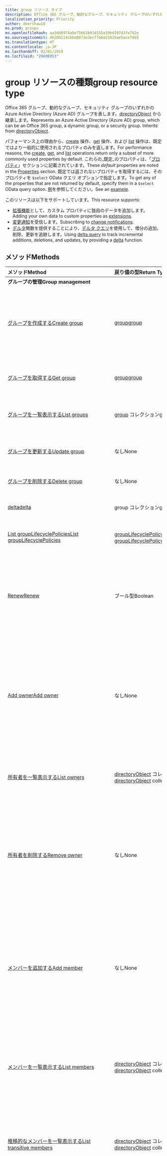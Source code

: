 ```yaml
---
title: group リソース タイプ
description: Office 365 グループ、動的なグループ、セキュリティ グループのいずれかの Azure Active Directory (Azure AD) グループを表します。
localization_priority: Priority
author: dkershaw10
ms.prod: groups
ms.openlocfilehash: aa3dd6974a0e75661b91d155a19bd197d3fe742e
ms.sourcegitcommit: d6209114cbbe8072e3ecf7eba23819ae5ace7db5
ms.translationtype: HT
ms.contentlocale: ja-JP
ms.lasthandoff: 02/01/2019
ms.locfileid: "29690953"
---
```

# <a name="group-resource-type"></a><span data-ttu-id="3a693-103">group リソースの種類</span><span class="sxs-lookup"><span data-stu-id="3a693-103">group resource type</span></span>

<span data-ttu-id="3a693-p101">Office 365 グループ、動的なグループ、セキュリティ グループのいずれかの Azure Active Directory (Azure AD) グループを表します。[directoryObject](directoryobject.md) から継承します。</span><span class="sxs-lookup"><span data-stu-id="3a693-p101">Represents an Azure Active Directory (Azure AD) group, which can be an Office 365 group, a dynamic group, or a security group. Inherits from [directoryObject](directoryobject.md).</span></span>

<span data-ttu-id="3a693-106">パフォーマンス上の理由から、[create](../api/group-post-groups.md) 操作、[get](../api/group-get.md) 操作、および [list](../api/group-list.md) 操作は、既定ではより一般的に使用されるプロパティのみを返します。</span><span class="sxs-lookup"><span data-stu-id="3a693-106">For performance reasons, the [create](../api/group-post-groups.md), [get](../api/group-get.md), and [list](../api/group-list.md) operations return only a subset of more commonly used properties by default.</span></span> <span data-ttu-id="3a693-107">これらの_既定_のプロパティは、「[プロパティ](#properties)」セクションに記載されています。</span><span class="sxs-lookup"><span data-stu-id="3a693-107">These _default_ properties are noted in the [Properties](#properties) section.</span></span> <span data-ttu-id="3a693-108">既定では返されないプロパティを取得するには、そのプロパティを `$select` OData クエリ オプションで指定します。</span><span class="sxs-lookup"><span data-stu-id="3a693-108">To get any of the properties that are not returned by default, specify them in a `$select` OData query option.</span></span> <span data-ttu-id="3a693-109">[例](../api/group-get.md#request-2)を参照してください。</span><span class="sxs-lookup"><span data-stu-id="3a693-109">See an [example](../api/group-get.md#request-2).</span></span>

<span data-ttu-id="3a693-110">このリソースは以下をサポートしています。</span><span class="sxs-lookup"><span data-stu-id="3a693-110">This resource supports:</span></span>

- <span data-ttu-id="3a693-111">[拡張機能](/graph/extensibility-overview)として、カスタム プロパティに独自のデータを追加します。</span><span class="sxs-lookup"><span data-stu-id="3a693-111">Adding your own data to custom properties as [extensions](/graph/extensibility-overview).</span></span>
- <span data-ttu-id="3a693-112">[変更通知](/graph/webhooks)を受信します。</span><span class="sxs-lookup"><span data-stu-id="3a693-112">Subscribing to [change notifications](/graph/webhooks).</span></span>
- <span data-ttu-id="3a693-113">[デルタ](../api/user-delta.md)関数を提供することにより、[デルタ クエリ](/graph/delta-query-overview)を使用して、増分の追加、削除、更新を追跡します。</span><span class="sxs-lookup"><span data-stu-id="3a693-113">Using [delta query](/graph/delta-query-overview) to track incremental additions, deletions, and updates, by providing a [delta](../api/user-delta.md) function.</span></span>


## <a name="methods"></a><span data-ttu-id="3a693-114">メソッド</span><span class="sxs-lookup"><span data-stu-id="3a693-114">Methods</span></span>

| <span data-ttu-id="3a693-115">メソッド</span><span class="sxs-lookup"><span data-stu-id="3a693-115">Method</span></span>       | <span data-ttu-id="3a693-116">戻り値の型</span><span class="sxs-lookup"><span data-stu-id="3a693-116">Return Type</span></span>  |<span data-ttu-id="3a693-117">説明</span><span class="sxs-lookup"><span data-stu-id="3a693-117">Description</span></span>|
|:---------------|:--------|:----------|
|<span data-ttu-id="3a693-118">**グループの管理**</span><span class="sxs-lookup"><span data-stu-id="3a693-118">**Group management**</span></span>| | |
|[<span data-ttu-id="3a693-119">グループを作成する</span><span class="sxs-lookup"><span data-stu-id="3a693-119">Create group</span></span>](../api/group-post-groups.md) | [<span data-ttu-id="3a693-120">group</span><span class="sxs-lookup"><span data-stu-id="3a693-120">group</span></span>](group.md) |<span data-ttu-id="3a693-121">新しいグループを作成します。</span><span class="sxs-lookup"><span data-stu-id="3a693-121">Create a new group.</span></span> <span data-ttu-id="3a693-122">Office 365 グループ、動的なグループ、またはセキュリティ グループのいずれかにできます。</span><span class="sxs-lookup"><span data-stu-id="3a693-122">It can be an Office 365 group, dynamic group, or security group.</span></span>|
|[<span data-ttu-id="3a693-123">グループを取得する</span><span class="sxs-lookup"><span data-stu-id="3a693-123">Get group</span></span>](../api/group-get.md) | [<span data-ttu-id="3a693-124">group</span><span class="sxs-lookup"><span data-stu-id="3a693-124">group</span></span>](group.md) |<span data-ttu-id="3a693-125">グループ オブジェクトのプロパティを読み取ります。</span><span class="sxs-lookup"><span data-stu-id="3a693-125">Read properties of a group object.</span></span>|
|[<span data-ttu-id="3a693-126">グループを一覧表示する</span><span class="sxs-lookup"><span data-stu-id="3a693-126">List groups</span></span>](../api/group-list.md) |<span data-ttu-id="3a693-127">[group](group.md) コレクション</span><span class="sxs-lookup"><span data-stu-id="3a693-127">[group](group.md) collection</span></span> |<span data-ttu-id="3a693-128">グループ オブジェクトとそのプロパティを一覧表示します。</span><span class="sxs-lookup"><span data-stu-id="3a693-128">List group objects and their properties.</span></span>|
|[<span data-ttu-id="3a693-129">グループを更新する</span><span class="sxs-lookup"><span data-stu-id="3a693-129">Update group</span></span>](../api/group-update.md) | <span data-ttu-id="3a693-130">なし</span><span class="sxs-lookup"><span data-stu-id="3a693-130">None</span></span> |<span data-ttu-id="3a693-131">グループ オブジェクトのプロパティを更新します。</span><span class="sxs-lookup"><span data-stu-id="3a693-131">Update the properties of a group object.</span></span> |
|[<span data-ttu-id="3a693-132">グループを削除する</span><span class="sxs-lookup"><span data-stu-id="3a693-132">Delete group</span></span>](../api/group-delete.md) | <span data-ttu-id="3a693-133">なし</span><span class="sxs-lookup"><span data-stu-id="3a693-133">None</span></span> |<span data-ttu-id="3a693-134">グループ オブジェクトを削除します。</span><span class="sxs-lookup"><span data-stu-id="3a693-134">Delete group object.</span></span> |
|[<span data-ttu-id="3a693-135">delta</span><span class="sxs-lookup"><span data-stu-id="3a693-135">delta</span></span>](../api/group-delta.md)|<span data-ttu-id="3a693-136">group コレクション</span><span class="sxs-lookup"><span data-stu-id="3a693-136">group collection</span></span>| <span data-ttu-id="3a693-137">グループに対する増分の変更を取得します。</span><span class="sxs-lookup"><span data-stu-id="3a693-137">Get incremental changes for groups.</span></span> |
|[<span data-ttu-id="3a693-138">List groupLifecyclePolicies</span><span class="sxs-lookup"><span data-stu-id="3a693-138">List groupLifecyclePolicies</span></span>](../api/group-list-grouplifecyclepolicies.md) |<span data-ttu-id="3a693-139">[groupLifecyclePolicy](grouplifecyclepolicy.md) コレクション</span><span class="sxs-lookup"><span data-stu-id="3a693-139">[groupLifecyclePolicy](grouplifecyclepolicy.md) collection</span></span>| <span data-ttu-id="3a693-140">グループのライフサイクル ポリシーを一覧表示します。</span><span class="sxs-lookup"><span data-stu-id="3a693-140">List group lifecycle policies.</span></span> |
|[<span data-ttu-id="3a693-141">Renew</span><span class="sxs-lookup"><span data-stu-id="3a693-141">Renew</span></span>](../api/group-renew.md)|<span data-ttu-id="3a693-142">ブール型</span><span class="sxs-lookup"><span data-stu-id="3a693-142">Boolean</span></span>|<span data-ttu-id="3a693-143">グループの有効期限を更新します。</span><span class="sxs-lookup"><span data-stu-id="3a693-143">Renews a group's expiration.</span></span> <span data-ttu-id="3a693-144">グループが更新されると、グループの有効期限はポリシーで定義された日数、延長されます。</span><span class="sxs-lookup"><span data-stu-id="3a693-144">When a group is renewed, the group expiration is extended by the number of days defined in the policy.</span></span>|
|[<span data-ttu-id="3a693-145">Add owner</span><span class="sxs-lookup"><span data-stu-id="3a693-145">Add owner</span></span>](../api/group-post-owners.md) |<span data-ttu-id="3a693-146">なし</span><span class="sxs-lookup"><span data-stu-id="3a693-146">None</span></span>| <span data-ttu-id="3a693-147">**owners** ナビゲーション プロパティ (セキュリティ グループおよびメールが有効なセキュリティ グループのみをサポート) に投稿することによってグループの新規所有者を追加します。</span><span class="sxs-lookup"><span data-stu-id="3a693-147">Add a new owner for the group by posting to the **owners** navigation property (supported for security groups and mail-enabled security groups only).</span></span>|
|[<span data-ttu-id="3a693-148">所有者を一覧表示する</span><span class="sxs-lookup"><span data-stu-id="3a693-148">List owners</span></span>](../api/group-list-owners.md) |<span data-ttu-id="3a693-149">[directoryObject](directoryobject.md) コレクション</span><span class="sxs-lookup"><span data-stu-id="3a693-149">[directoryObject](directoryobject.md) collection</span></span>| <span data-ttu-id="3a693-150">**owners** ナビゲーション プロパティからグループの所有者を取得します。</span><span class="sxs-lookup"><span data-stu-id="3a693-150">Get the owners of the group from the **owners** navigation property.</span></span>|
|[<span data-ttu-id="3a693-151">所有者を削除する</span><span class="sxs-lookup"><span data-stu-id="3a693-151">Remove owner</span></span>](../api/group-delete-owners.md) | <span data-ttu-id="3a693-152">なし</span><span class="sxs-lookup"><span data-stu-id="3a693-152">None</span></span> |<span data-ttu-id="3a693-153">**owners** ナビゲーション プロパティを使用して Office 365 のグループ、セキュリティ グループ、またはメールが有効なセキュリティ グループから所有者を削除します。</span><span class="sxs-lookup"><span data-stu-id="3a693-153">Remove an owner from an Office 365 group, a security group or a mail-enabled security group through the **owners** navigation property.</span></span>|
|[<span data-ttu-id="3a693-154">メンバーを追加する</span><span class="sxs-lookup"><span data-stu-id="3a693-154">Add member</span></span>](../api/group-post-members.md) |<span data-ttu-id="3a693-155">なし</span><span class="sxs-lookup"><span data-stu-id="3a693-155">None</span></span>| <span data-ttu-id="3a693-156">**members** ナビゲーション プロパティ (セキュリティ グループおよびメールが有効なセキュリティ グループでのみサポートされます) に投稿することによってこのグループにユーザーまたはグループを追加します。</span><span class="sxs-lookup"><span data-stu-id="3a693-156">Add a user or group to this group by posting to the **members** navigation property (supported for security groups and mail-enabled security groups only).</span></span>|
|[<span data-ttu-id="3a693-157">メンバーを一覧表示する</span><span class="sxs-lookup"><span data-stu-id="3a693-157">List members</span></span>](../api/group-list-members.md) |<span data-ttu-id="3a693-158">[directoryObject](directoryobject.md) コレクション</span><span class="sxs-lookup"><span data-stu-id="3a693-158">[directoryObject](directoryobject.md) collection</span></span>| <span data-ttu-id="3a693-159">**members** ナビゲーション プロパティからこのグループの直接のメンバーであるユーザーおよびグループを取得します。</span><span class="sxs-lookup"><span data-stu-id="3a693-159">Get the users and groups that are direct members of this group from the **members** navigation property.</span></span>|
|[<span data-ttu-id="3a693-160">推移的なメンバーを一覧表示する</span><span class="sxs-lookup"><span data-stu-id="3a693-160">List transitive members</span></span>](../api/group-list-transitivemembers.md) |<span data-ttu-id="3a693-161">[directoryObject](directoryobject.md) コレクション</span><span class="sxs-lookup"><span data-stu-id="3a693-161">[directoryObject](directoryobject.md) collection</span></span>| <span data-ttu-id="3a693-162">このグループの入れ子のメンバーを含む、メンバーになっているユーザー、グループ、デバイスを取得します。</span><span class="sxs-lookup"><span data-stu-id="3a693-162">Get the users, groups, devices, and service principals that are members, including nested members of this group.</span></span>|
|[<span data-ttu-id="3a693-163">推移的な memberOf を一覧表示する</span><span class="sxs-lookup"><span data-stu-id="3a693-163">List transitive memberOf</span></span>](../api/group-list-transitivememberof.md) |<span data-ttu-id="3a693-164">[directoryObject](directoryobject.md) コレクション</span><span class="sxs-lookup"><span data-stu-id="3a693-164">[directoryObject](directoryobject.md) collection</span></span>| <span data-ttu-id="3a693-165">ユーザーがメンバーになっているグループを一覧表示します。</span><span class="sxs-lookup"><span data-stu-id="3a693-165">List the groups and administrative units that this user is a member of.</span></span> <span data-ttu-id="3a693-166">この操作は推移的で、このグループが入れ子のメンバーになっているグループが含まれます。</span><span class="sxs-lookup"><span data-stu-id="3a693-166">This operation is transitive and includes the groups that this group is a nested member of.</span></span> |
|[<span data-ttu-id="3a693-167">メンバーを削除する</span><span class="sxs-lookup"><span data-stu-id="3a693-167">Remove member</span></span>](../api/group-delete-members.md) | <span data-ttu-id="3a693-168">なし</span><span class="sxs-lookup"><span data-stu-id="3a693-168">None</span></span> |<span data-ttu-id="3a693-p106">**members** ナビゲーション プロパティを使用して Office 365 のグループ、セキュリティ グループ、またはメールが有効なセキュリティ グループからメンバーを削除できます。ユーザーや他のグループを削除できます。</span><span class="sxs-lookup"><span data-stu-id="3a693-p106">Remove a member from an Office 365 group, a security group or a mail-enabled security group through the **members** navigation property. You can remove users or other groups.</span></span> |
|[<span data-ttu-id="3a693-171">checkMemberGroups</span><span class="sxs-lookup"><span data-stu-id="3a693-171">checkMemberGroups</span></span>](../api/group-checkmembergroups.md)|<span data-ttu-id="3a693-172">String collection</span><span class="sxs-lookup"><span data-stu-id="3a693-172">String collection</span></span>|<span data-ttu-id="3a693-p107">グループの一覧内のメンバーシップについてこのグループを確認します。この関数は、推移的です。</span><span class="sxs-lookup"><span data-stu-id="3a693-p107">Check this group for membership in a list of groups. The function is transitive.</span></span>|
|[<span data-ttu-id="3a693-175">getMemberGroups</span><span class="sxs-lookup"><span data-stu-id="3a693-175">getMemberGroups</span></span>](../api/group-getmembergroups.md)|<span data-ttu-id="3a693-176">String collection</span><span class="sxs-lookup"><span data-stu-id="3a693-176">String collection</span></span>|<span data-ttu-id="3a693-p108">このグループがメンバーであるすべてのグループを返します。この関数は、推移的です。</span><span class="sxs-lookup"><span data-stu-id="3a693-p108">Return all the groups that the group is a member of. The function is transitive.</span></span>|
|[<span data-ttu-id="3a693-179">getMemberObjects</span><span class="sxs-lookup"><span data-stu-id="3a693-179">getMemberObjects</span></span>](../api/group-getmemberobjects.md)|<span data-ttu-id="3a693-180">String collection</span><span class="sxs-lookup"><span data-stu-id="3a693-180">String collection</span></span>|<span data-ttu-id="3a693-p109">このグループがメンバーであるすべてのグループを返します。この関数は、推移的です。</span><span class="sxs-lookup"><span data-stu-id="3a693-p109">Return all of the groups that the group is a member of. The function is transitive.</span></span> |
|[<span data-ttu-id="3a693-183">Create setting</span><span class="sxs-lookup"><span data-stu-id="3a693-183">Create setting</span></span>](../api/groupsetting-post-groupsettings.md) | [<span data-ttu-id="3a693-184">groupSetting</span><span class="sxs-lookup"><span data-stu-id="3a693-184">groupSetting</span></span>](groupsetting.md) |<span data-ttu-id="3a693-p110">groupSettingTemplate に基づいて、設定オブジェクトを作成します。POST 要求は、テンプレートに定義されているすべての設定の settingValues を提供する必要があります。グループ固有のテンプレートにのみ、この操作を使用します。</span><span class="sxs-lookup"><span data-stu-id="3a693-p110">Create a setting object based on a groupSettingTemplate. The POST request must provide settingValues for all the settings defined in the template. Only groups specific templates may be used for this operation.</span></span>|
|[<span data-ttu-id="3a693-188">設定を取得する</span><span class="sxs-lookup"><span data-stu-id="3a693-188">Get setting</span></span>](../api/groupsetting-get.md) | [<span data-ttu-id="3a693-189">groupSetting</span><span class="sxs-lookup"><span data-stu-id="3a693-189">groupSetting</span></span>](groupsetting.md) | <span data-ttu-id="3a693-190">特定の設定オブジェクトのプロパティを参照します。</span><span class="sxs-lookup"><span data-stu-id="3a693-190">Read properties of a specific setting object.</span></span> |
|[<span data-ttu-id="3a693-191">設定を一覧表示する</span><span class="sxs-lookup"><span data-stu-id="3a693-191">List settings</span></span>](../api/groupsetting-list.md) | <span data-ttu-id="3a693-192">[groupSetting](groupsetting.md) コレクション</span><span class="sxs-lookup"><span data-stu-id="3a693-192">[groupSetting](groupsetting.md) collection</span></span> | <span data-ttu-id="3a693-193">すべての設定オブジェクトのプロパティを一覧表示します。</span><span class="sxs-lookup"><span data-stu-id="3a693-193">List properties of all setting objects.</span></span> |
|[<span data-ttu-id="3a693-194">設定を更新する</span><span class="sxs-lookup"><span data-stu-id="3a693-194">Update setting</span></span>](../api/groupsetting-update.md) | [<span data-ttu-id="3a693-195">groupSetting</span><span class="sxs-lookup"><span data-stu-id="3a693-195">groupSetting</span></span>](groupsetting.md) | <span data-ttu-id="3a693-196">設定オブジェクトを更新します。</span><span class="sxs-lookup"><span data-stu-id="3a693-196">Update a setting object.</span></span> |
|[<span data-ttu-id="3a693-197">設定を削除する</span><span class="sxs-lookup"><span data-stu-id="3a693-197">Delete setting</span></span>](../api/groupsetting-delete.md) | <span data-ttu-id="3a693-198">なし</span><span class="sxs-lookup"><span data-stu-id="3a693-198">None</span></span> | <span data-ttu-id="3a693-199">設定オブジェクトを削除します。</span><span class="sxs-lookup"><span data-stu-id="3a693-199">Delete a setting object.</span></span> |
|<span data-ttu-id="3a693-200">**予定表**</span><span class="sxs-lookup"><span data-stu-id="3a693-200">**Calendar**</span></span>| | |
|[<span data-ttu-id="3a693-201">イベントを作成する</span><span class="sxs-lookup"><span data-stu-id="3a693-201">Create event</span></span>](../api/group-post-events.md) |[<span data-ttu-id="3a693-202">event</span><span class="sxs-lookup"><span data-stu-id="3a693-202">event</span></span>](event.md)| <span data-ttu-id="3a693-203">event コレクションへの投稿によって、新しいイベントを作成します。</span><span class="sxs-lookup"><span data-stu-id="3a693-203">Create a new event by posting to the events collection.</span></span>|
|[<span data-ttu-id="3a693-204">イベントを取得する</span><span class="sxs-lookup"><span data-stu-id="3a693-204">Get event</span></span>](../api/group-get-event.md) |[<span data-ttu-id="3a693-205">event</span><span class="sxs-lookup"><span data-stu-id="3a693-205">event</span></span>](event.md)|<span data-ttu-id="3a693-206">event オブジェクトのプロパティを読み取ります。</span><span class="sxs-lookup"><span data-stu-id="3a693-206">Read properties of an event object.</span></span>|
|[<span data-ttu-id="3a693-207">イベントを一覧表示する</span><span class="sxs-lookup"><span data-stu-id="3a693-207">List events</span></span>](../api/group-list-events.md) |<span data-ttu-id="3a693-208">[event](event.md) コレクション</span><span class="sxs-lookup"><span data-stu-id="3a693-208">[event](event.md) collection</span></span>| <span data-ttu-id="3a693-209">event オブジェクトのコレクションを取得します。</span><span class="sxs-lookup"><span data-stu-id="3a693-209">Get an event object collection.</span></span>|
|[<span data-ttu-id="3a693-210">イベントを更新する</span><span class="sxs-lookup"><span data-stu-id="3a693-210">Update event</span></span>](../api/group-update-event.md) |<span data-ttu-id="3a693-211">なし</span><span class="sxs-lookup"><span data-stu-id="3a693-211">None</span></span>|<span data-ttu-id="3a693-212">event オブジェクトのプロパティを更新します。</span><span class="sxs-lookup"><span data-stu-id="3a693-212">Update the properties of an event object.</span></span>|
|[<span data-ttu-id="3a693-213">イベントを削除する</span><span class="sxs-lookup"><span data-stu-id="3a693-213">Delete event</span></span>](../api/group-delete-event.md) |<span data-ttu-id="3a693-214">なし</span><span class="sxs-lookup"><span data-stu-id="3a693-214">None</span></span>|<span data-ttu-id="3a693-215">event オブジェクトを削除します。</span><span class="sxs-lookup"><span data-stu-id="3a693-215">Delete event object.</span></span>|
|[<span data-ttu-id="3a693-216">calendarView を一覧表示する</span><span class="sxs-lookup"><span data-stu-id="3a693-216">List calendarView</span></span>](../api/group-list-calendarview.md) |<span data-ttu-id="3a693-217">[event](event.md) コレクション</span><span class="sxs-lookup"><span data-stu-id="3a693-217">[event](event.md) collection</span></span>| <span data-ttu-id="3a693-218">指定された時間枠のイベントのコレクションを取得します。</span><span class="sxs-lookup"><span data-stu-id="3a693-218">Get a collection of events in a specified time window.</span></span>|
|<span data-ttu-id="3a693-219">**会話**</span><span class="sxs-lookup"><span data-stu-id="3a693-219">**Conversations**</span></span>| | |
|[<span data-ttu-id="3a693-220">会話を作成する</span><span class="sxs-lookup"><span data-stu-id="3a693-220">Create conversation</span></span>](../api/group-post-conversations.md) |[<span data-ttu-id="3a693-221">conversation</span><span class="sxs-lookup"><span data-stu-id="3a693-221">conversation</span></span>](conversation.md)| <span data-ttu-id="3a693-222">conversation コレクションに投稿して、新しい会話を作成します。</span><span class="sxs-lookup"><span data-stu-id="3a693-222">Create a new conversation by posting to the conversations collection.</span></span>|
|[<span data-ttu-id="3a693-223">会話を取得する</span><span class="sxs-lookup"><span data-stu-id="3a693-223">Get conversation</span></span>](../api/group-get-conversation.md) |[<span data-ttu-id="3a693-224">conversation</span><span class="sxs-lookup"><span data-stu-id="3a693-224">conversation</span></span>](conversation.md)| <span data-ttu-id="3a693-225">conversation オブジェクトのプロパティを読み取ります。</span><span class="sxs-lookup"><span data-stu-id="3a693-225">Read properties of a conversation object.</span></span>|
|[<span data-ttu-id="3a693-226">会話を一覧表示する</span><span class="sxs-lookup"><span data-stu-id="3a693-226">List conversations</span></span>](../api/group-list-conversations.md) |<span data-ttu-id="3a693-227">[conversation](conversation.md) コレクション</span><span class="sxs-lookup"><span data-stu-id="3a693-227">[conversation](conversation.md) collection</span></span>| <span data-ttu-id="3a693-228">conversation オブジェクトのコレクションを取得します。</span><span class="sxs-lookup"><span data-stu-id="3a693-228">Get a conversation object collection.</span></span>|
|[<span data-ttu-id="3a693-229">会話を削除する</span><span class="sxs-lookup"><span data-stu-id="3a693-229">Delete conversation</span></span>](../api/group-delete-conversation.md) |<span data-ttu-id="3a693-230">なし</span><span class="sxs-lookup"><span data-stu-id="3a693-230">None</span></span>|<span data-ttu-id="3a693-231">conversation オブジェクトを削除します。</span><span class="sxs-lookup"><span data-stu-id="3a693-231">Delete conversation object.</span></span>|
|[<span data-ttu-id="3a693-232">スレッドを取得する</span><span class="sxs-lookup"><span data-stu-id="3a693-232">Get thread</span></span>](../api/group-get-thread.md) |[<span data-ttu-id="3a693-233">conversationThread</span><span class="sxs-lookup"><span data-stu-id="3a693-233">conversationThread</span></span>](conversationthread.md)| <span data-ttu-id="3a693-234">thread オブジェクトのプロパティを読み取ります。</span><span class="sxs-lookup"><span data-stu-id="3a693-234">Read properties of a thread object.</span></span>|
|[<span data-ttu-id="3a693-235">スレッドを一覧表示する</span><span class="sxs-lookup"><span data-stu-id="3a693-235">List threads</span></span>](../api/group-list-threads.md) |<span data-ttu-id="3a693-236">[conversationThread](conversationthread.md) コレクション</span><span class="sxs-lookup"><span data-stu-id="3a693-236">[conversationThread](conversationthread.md) collection</span></span>| <span data-ttu-id="3a693-237">グループのすべてのスレッドを取得します。</span><span class="sxs-lookup"><span data-stu-id="3a693-237">Get all the threads of a group.</span></span>|
|[<span data-ttu-id="3a693-238">スレッドを更新する</span><span class="sxs-lookup"><span data-stu-id="3a693-238">Update thread</span></span>](../api/group-update-thread.md) |<span data-ttu-id="3a693-239">なし</span><span class="sxs-lookup"><span data-stu-id="3a693-239">None</span></span>| <span data-ttu-id="3a693-240">thread オブジェクトのプロパティを更新します。</span><span class="sxs-lookup"><span data-stu-id="3a693-240">Update properties of a thread object.</span></span>|
|[<span data-ttu-id="3a693-241">スレッドを削除する</span><span class="sxs-lookup"><span data-stu-id="3a693-241">Delete thread</span></span>](../api/group-delete-thread.md) |<span data-ttu-id="3a693-242">なし</span><span class="sxs-lookup"><span data-stu-id="3a693-242">None</span></span>| <span data-ttu-id="3a693-243">thread オブジェクトを削除します。</span><span class="sxs-lookup"><span data-stu-id="3a693-243">Delete thread object.</span></span>|
|[<span data-ttu-id="3a693-244">acceptedSenders を一覧表示する</span><span class="sxs-lookup"><span data-stu-id="3a693-244">List acceptedSenders</span></span>](../api/group-list-acceptedsenders.md) |<span data-ttu-id="3a693-245">[directoryObject](directoryobject.md) コレクション</span><span class="sxs-lookup"><span data-stu-id="3a693-245">[directoryObject](directoryobject.md) collection</span></span>| <span data-ttu-id="3a693-246">このグループの acceptedSenders リストに含まれるユーザーまたはグループの一覧を取得します。</span><span class="sxs-lookup"><span data-stu-id="3a693-246">Get a list of users or groups that are in the acceptedSenders list for this group.</span></span>|
|[<span data-ttu-id="3a693-247">acceptedSender を追加する</span><span class="sxs-lookup"><span data-stu-id="3a693-247">Add acceptedSender</span></span>](../api/group-post-acceptedsenders.md) |[<span data-ttu-id="3a693-248">directoryObject</span><span class="sxs-lookup"><span data-stu-id="3a693-248">directoryObject</span></span>](directoryobject.md)| <span data-ttu-id="3a693-249">acceptSenders コレクションにユーザーまたはグループを追加します。</span><span class="sxs-lookup"><span data-stu-id="3a693-249">Add a User or Group to the acceptSenders collection.</span></span>|
|[<span data-ttu-id="3a693-250">acceptedSender を削除する</span><span class="sxs-lookup"><span data-stu-id="3a693-250">Remove acceptedSender</span></span>](../api/group-delete-acceptedsenders.md) |[<span data-ttu-id="3a693-251">directoryObject</span><span class="sxs-lookup"><span data-stu-id="3a693-251">directoryObject</span></span>](directoryobject.md)| <span data-ttu-id="3a693-252">acceptedSenders コレクションからユーザーまたはグループを削除します。</span><span class="sxs-lookup"><span data-stu-id="3a693-252">Remove a User or Group from the acceptedSenders collection.</span></span>|
|[<span data-ttu-id="3a693-253">rejectedSenders を一覧表示する</span><span class="sxs-lookup"><span data-stu-id="3a693-253">List rejectedSenders</span></span>](../api/group-list-rejectedsenders.md) |<span data-ttu-id="3a693-254">[directoryObject](directoryobject.md) コレクション</span><span class="sxs-lookup"><span data-stu-id="3a693-254">[directoryObject](directoryobject.md) collection</span></span>| <span data-ttu-id="3a693-255">このグループの rejectedSenders リストに含まれるユーザーまたはグループの一覧を取得します。</span><span class="sxs-lookup"><span data-stu-id="3a693-255">Get a list of users or groups that are in the rejectedSenders list for this group.</span></span>|
|[<span data-ttu-id="3a693-256">rejectedSender を追加する</span><span class="sxs-lookup"><span data-stu-id="3a693-256">Add rejectedSender</span></span>](../api/group-post-rejectedsenders.md) |[<span data-ttu-id="3a693-257">directoryObject</span><span class="sxs-lookup"><span data-stu-id="3a693-257">directoryObject</span></span>](directoryobject.md)| <span data-ttu-id="3a693-258">rejectedSender コレクションに新しいユーザーまたはグループを追加します。</span><span class="sxs-lookup"><span data-stu-id="3a693-258">Add a new User or Group to the rejectedSenders collection.</span></span>|
|[<span data-ttu-id="3a693-259">rejectedSender を削除する</span><span class="sxs-lookup"><span data-stu-id="3a693-259">Remove rejectedSender</span></span>](../api/group-delete-rejectedsenders.md) |[<span data-ttu-id="3a693-260">directoryObject</span><span class="sxs-lookup"><span data-stu-id="3a693-260">directoryObject</span></span>](directoryobject.md)| <span data-ttu-id="3a693-261">rejectedSender コレクションから新しいユーザーまたはグループを削除します。</span><span class="sxs-lookup"><span data-stu-id="3a693-261">Remove new new User or Group from the rejectedSenders collection.</span></span>|
|[<span data-ttu-id="3a693-262">設定を作成する</span><span class="sxs-lookup"><span data-stu-id="3a693-262">Create setting</span></span>](../api/groupsetting-post-groupsettings.md) | [<span data-ttu-id="3a693-263">groupSetting</span><span class="sxs-lookup"><span data-stu-id="3a693-263">groupSetting</span></span>](groupsetting.md) |<span data-ttu-id="3a693-p111">groupSettingTemplate に基づいて、設定オブジェクトを作成します。POST 要求は、テンプレートに定義されているすべての設定の settingValues を提供する必要があります。グループ固有のテンプレートにのみ、この操作を使用します。</span><span class="sxs-lookup"><span data-stu-id="3a693-p111">Create a setting object based on a groupSettingTemplate. The POST request must provide settingValues for all the settings defined in the template. Only groups specific templates may be used for this operation.</span></span>|
|[<span data-ttu-id="3a693-267">設定を取得する</span><span class="sxs-lookup"><span data-stu-id="3a693-267">Get setting</span></span>](../api/groupsetting-get.md) | [<span data-ttu-id="3a693-268">groupSetting</span><span class="sxs-lookup"><span data-stu-id="3a693-268">groupSetting</span></span>](groupsetting.md) | <span data-ttu-id="3a693-269">特定の設定オブジェクトのプロパティを参照します。</span><span class="sxs-lookup"><span data-stu-id="3a693-269">Read properties of a specific setting object.</span></span> |
|[<span data-ttu-id="3a693-270">設定を一覧表示する</span><span class="sxs-lookup"><span data-stu-id="3a693-270">List settings</span></span>](../api/groupsetting-list.md) | <span data-ttu-id="3a693-271">[groupSetting](groupsetting.md) コレクション</span><span class="sxs-lookup"><span data-stu-id="3a693-271">[groupSetting](groupsetting.md) collection</span></span> | <span data-ttu-id="3a693-272">すべての設定オブジェクトのプロパティを一覧表示します。</span><span class="sxs-lookup"><span data-stu-id="3a693-272">List properties of all setting objects.</span></span> |
|[<span data-ttu-id="3a693-273">設定を更新する</span><span class="sxs-lookup"><span data-stu-id="3a693-273">Update setting</span></span>](../api/groupsetting-update.md) | <span data-ttu-id="3a693-274">なし</span><span class="sxs-lookup"><span data-stu-id="3a693-274">None</span></span> | <span data-ttu-id="3a693-275">設定オブジェクトを更新します。</span><span class="sxs-lookup"><span data-stu-id="3a693-275">Update a setting object.</span></span> |
|[<span data-ttu-id="3a693-276">設定を削除する</span><span class="sxs-lookup"><span data-stu-id="3a693-276">Delete setting</span></span>](../api/groupsetting-delete.md) | <span data-ttu-id="3a693-277">なし</span><span class="sxs-lookup"><span data-stu-id="3a693-277">None</span></span> | <span data-ttu-id="3a693-278">設定オブジェクトを削除します。</span><span class="sxs-lookup"><span data-stu-id="3a693-278">Delete a setting object.</span></span> |
|<span data-ttu-id="3a693-279">**オープン拡張機能**</span><span class="sxs-lookup"><span data-stu-id="3a693-279">**Open extensions**</span></span>| | |
|[<span data-ttu-id="3a693-280">オープン拡張機能を作成する</span><span class="sxs-lookup"><span data-stu-id="3a693-280">Create open extension</span></span>](../api/opentypeextension-post-opentypeextension.md) |[<span data-ttu-id="3a693-281">openTypeExtension</span><span class="sxs-lookup"><span data-stu-id="3a693-281">openTypeExtension</span></span>](opentypeextension.md)| <span data-ttu-id="3a693-282">オープン拡張機能を作成し、新規または既存のリソースにカスタム プロパティを追加します。</span><span class="sxs-lookup"><span data-stu-id="3a693-282">Create an open extension and add custom properties to a new or existing resource.</span></span>|
|[<span data-ttu-id="3a693-283">オープン拡張機能を取得する</span><span class="sxs-lookup"><span data-stu-id="3a693-283">Get open extension</span></span>](../api/opentypeextension-get.md) |<span data-ttu-id="3a693-284">[openTypeExtension](opentypeextension.md) コレクション</span><span class="sxs-lookup"><span data-stu-id="3a693-284">[openTypeExtension](opentypeextension.md) collection</span></span>| <span data-ttu-id="3a693-285">拡張機能の名前で識別されるオープン拡張機能を取得します。</span><span class="sxs-lookup"><span data-stu-id="3a693-285">Get an open extension identified by the extension name.</span></span>|
|<span data-ttu-id="3a693-286">**スキーマ拡張機能**</span><span class="sxs-lookup"><span data-stu-id="3a693-286">**Schema extensions**</span></span>| | |
|[<span data-ttu-id="3a693-287">スキーマ拡張機能の値を追加する</span><span class="sxs-lookup"><span data-stu-id="3a693-287">Add schema extension values</span></span>](/graph/extensibility-schema-groups) || <span data-ttu-id="3a693-288">スキーマ拡張機能の定義を作成し、それを使用してカスタムの型指定されたデータをリソースに追加します。</span><span class="sxs-lookup"><span data-stu-id="3a693-288">Create a schema extension definition and then use it to add custom typed data to a resource.</span></span>|
|<span data-ttu-id="3a693-289">**その他のグループ リソース**</span><span class="sxs-lookup"><span data-stu-id="3a693-289">**Other group resources**</span></span>| | |
|[<span data-ttu-id="3a693-290">写真を一覧表示する</span><span class="sxs-lookup"><span data-stu-id="3a693-290">List photos</span></span>](../api/group-list-photos.md) |<span data-ttu-id="3a693-291">[profilePhoto](photo.md) コレクション</span><span class="sxs-lookup"><span data-stu-id="3a693-291">[profilePhoto](photo.md) collection</span></span>| <span data-ttu-id="3a693-292">グループのプロファイル写真のコレクションを取得します。</span><span class="sxs-lookup"><span data-stu-id="3a693-292">Get a collection of profile photos for the group.</span></span>|
|[<span data-ttu-id="3a693-293">plannerPlans を一覧表示する</span><span class="sxs-lookup"><span data-stu-id="3a693-293">List plannerPlans</span></span>](../api/plannergroup-list-plans.md) |<span data-ttu-id="3a693-294">[plannerPlan](plannerplan.md) コレクション</span><span class="sxs-lookup"><span data-stu-id="3a693-294">[plannerPlan](plannerplan.md) collection</span></span>| <span data-ttu-id="3a693-295">グループが所有しているプランナーの計画を取得します。</span><span class="sxs-lookup"><span data-stu-id="3a693-295">Get Planner plans owned by the group.</span></span>|
|<span data-ttu-id="3a693-296">**ユーザーの設定**</span><span class="sxs-lookup"><span data-stu-id="3a693-296">**User settings**</span></span>| | |
|[<span data-ttu-id="3a693-297">addFavorite</span><span class="sxs-lookup"><span data-stu-id="3a693-297">addFavorite</span></span>](../api/group-addfavorite.md)|<span data-ttu-id="3a693-298">なし</span><span class="sxs-lookup"><span data-stu-id="3a693-298">None</span></span>|<span data-ttu-id="3a693-299">サインインしているユーザーのお気に入りのグループ一覧にグループを追加します。</span><span class="sxs-lookup"><span data-stu-id="3a693-299">Add the group to the list of the signed-in user's favorite groups.</span></span> <span data-ttu-id="3a693-300">Office 365 のグループのみをサポートします。</span><span class="sxs-lookup"><span data-stu-id="3a693-300">Supported for only Office 365 groups.</span></span>|
|[<span data-ttu-id="3a693-301">removeFavorite</span><span class="sxs-lookup"><span data-stu-id="3a693-301">removeFavorite</span></span>](../api/group-removefavorite.md)|<span data-ttu-id="3a693-302">なし</span><span class="sxs-lookup"><span data-stu-id="3a693-302">None</span></span>|<span data-ttu-id="3a693-303">サインインしているユーザーのお気に入りのグループ一覧からグループを削除します。</span><span class="sxs-lookup"><span data-stu-id="3a693-303">Remove the group from the list of the signed-in user's favorite groups.</span></span> <span data-ttu-id="3a693-304">Office 365 のグループのみをサポートします。</span><span class="sxs-lookup"><span data-stu-id="3a693-304">Supported for only Office 365 groups.</span></span>|
|[<span data-ttu-id="3a693-305">memberOf を一覧表示する</span><span class="sxs-lookup"><span data-stu-id="3a693-305">List memberOf</span></span>](../api/group-list-memberof.md) |<span data-ttu-id="3a693-306">[directoryObject](directoryobject.md) コレクション</span><span class="sxs-lookup"><span data-stu-id="3a693-306">[directoryObject](directoryobject.md) collection</span></span>| <span data-ttu-id="3a693-307">このユーザーが直接のメンバーであるグループおよび管理単位を、**memberOf** ナビゲーション プロパティから取得します。</span><span class="sxs-lookup"><span data-stu-id="3a693-307">Get the groups and administative units that this user is a direct member of, from the **memberOf** navigation property.</span></span>|
|[<span data-ttu-id="3a693-308">subscribeByMail</span><span class="sxs-lookup"><span data-stu-id="3a693-308">subscribeByMail</span></span>](../api/group-subscribebymail.md)|<span data-ttu-id="3a693-309">なし</span><span class="sxs-lookup"><span data-stu-id="3a693-309">None</span></span>|<span data-ttu-id="3a693-310">isSubscribedByMail プロパティを **true** に設定します。</span><span class="sxs-lookup"><span data-stu-id="3a693-310">Set the isSubscribedByMail property to **true**.</span></span> <span data-ttu-id="3a693-311">サインインしているユーザーが電子メールの会話を受信できるようにします。</span><span class="sxs-lookup"><span data-stu-id="3a693-311">Enabling the signed-in user to receive email conversations.</span></span> <span data-ttu-id="3a693-312">Office 365 のグループのみをサポートします。</span><span class="sxs-lookup"><span data-stu-id="3a693-312">Supported for only Office 365 groups.</span></span>|
|[<span data-ttu-id="3a693-313">unsubscribeByMail</span><span class="sxs-lookup"><span data-stu-id="3a693-313">unsubscribeByMail</span></span>](../api/group-unsubscribebymail.md)|<span data-ttu-id="3a693-314">なし</span><span class="sxs-lookup"><span data-stu-id="3a693-314">None</span></span>|<span data-ttu-id="3a693-315">isSubscribedByMail プロパティを **false** に設定します。</span><span class="sxs-lookup"><span data-stu-id="3a693-315">Set the isSubscribedByMail property to **false**.</span></span> <span data-ttu-id="3a693-316">サインインしているユーザーが電子メールの会話を受信できないようにします。</span><span class="sxs-lookup"><span data-stu-id="3a693-316">Disabling the signed-in user from receive email conversations.</span></span> <span data-ttu-id="3a693-317">Office 365 のグループのみをサポートします。</span><span class="sxs-lookup"><span data-stu-id="3a693-317">Supported for only Office 365 groups.</span></span>|
|[<span data-ttu-id="3a693-318">resetUnseenCount</span><span class="sxs-lookup"><span data-stu-id="3a693-318">resetUnseenCount</span></span>](../api/group-resetunseencount.md)|<span data-ttu-id="3a693-319">なし</span><span class="sxs-lookup"><span data-stu-id="3a693-319">None</span></span>|<span data-ttu-id="3a693-320">サインインしているユーザーが最後の訪問以降見ていない、すべての投稿の unseenCount を 0 にリセットします。</span><span class="sxs-lookup"><span data-stu-id="3a693-320">Reset the unseenCount to 0 of all the posts that the signed-in user has not seen since their last visit.</span></span> <span data-ttu-id="3a693-321">Office 365 のグループのみをサポートします。</span><span class="sxs-lookup"><span data-stu-id="3a693-321">Supported for only Office 365 groups.</span></span>|

## <a name="properties"></a><span data-ttu-id="3a693-322">プロパティ</span><span class="sxs-lookup"><span data-stu-id="3a693-322">Properties</span></span>
| <span data-ttu-id="3a693-323">プロパティ</span><span class="sxs-lookup"><span data-stu-id="3a693-323">Property</span></span>     | <span data-ttu-id="3a693-324">型</span><span class="sxs-lookup"><span data-stu-id="3a693-324">Type</span></span>   |<span data-ttu-id="3a693-325">説明</span><span class="sxs-lookup"><span data-stu-id="3a693-325">Description</span></span>|
|:---------------|:--------|:----------|
|<span data-ttu-id="3a693-326">allowExternalSenders</span><span class="sxs-lookup"><span data-stu-id="3a693-326">allowExternalSenders</span></span>|<span data-ttu-id="3a693-327">Boolean</span><span class="sxs-lookup"><span data-stu-id="3a693-327">Boolean</span></span>| <span data-ttu-id="3a693-328">組織外部のユーザーがグループにメッセージを送信できるかどうかを示します。</span><span class="sxs-lookup"><span data-stu-id="3a693-328">Indicates if people external to the organization can send messages to the group.</span></span> <span data-ttu-id="3a693-329">既定値は **false** です。</span><span class="sxs-lookup"><span data-stu-id="3a693-329">Default value is **false**.</span></span> <br><br><span data-ttu-id="3a693-330">$select でのみ返されます。</span><span class="sxs-lookup"><span data-stu-id="3a693-330">Returned only on $select.</span></span> |
|<span data-ttu-id="3a693-331">assignedLicenses</span><span class="sxs-lookup"><span data-stu-id="3a693-331">assignedLicenses</span></span>|<span data-ttu-id="3a693-332">[assignedLicense](assignedlicense.md) コレクション</span><span class="sxs-lookup"><span data-stu-id="3a693-332">[assignedLicense](assignedlicense.md) collection</span></span>|<span data-ttu-id="3a693-333">グループに割り当てられているライセンス。</span><span class="sxs-lookup"><span data-stu-id="3a693-333">The licenses that are assigned to the group.</span></span> <br><br><span data-ttu-id="3a693-334">$select でのみ返されます。</span><span class="sxs-lookup"><span data-stu-id="3a693-334">Returned only on $select.</span></span> <span data-ttu-id="3a693-335">読み取り専用です。</span><span class="sxs-lookup"><span data-stu-id="3a693-335">Read-only.</span></span>|
|<span data-ttu-id="3a693-336">autoSubscribeNewMembers</span><span class="sxs-lookup"><span data-stu-id="3a693-336">autoSubscribeNewMembers</span></span>|<span data-ttu-id="3a693-337">Boolean</span><span class="sxs-lookup"><span data-stu-id="3a693-337">Boolean</span></span>|<span data-ttu-id="3a693-338">グループに追加された新しいメンバーが、電子メールの通知を受信するように自動的にサブスクライブされるかどうかを示します。</span><span class="sxs-lookup"><span data-stu-id="3a693-338">Indicates if new members added to the group will be auto-subscribed to receive email notifications.</span></span> <span data-ttu-id="3a693-339">グループの PATCH 要求でこのプロパティを設定できます。グループを作成する最初の POST 要求では設定しないでください。</span><span class="sxs-lookup"><span data-stu-id="3a693-339">You can set this property in a PATCH request for the group; do not set it in the initial POST request that creates the group.</span></span> <span data-ttu-id="3a693-340">既定値は **false** です。</span><span class="sxs-lookup"><span data-stu-id="3a693-340">Default value is **false**.</span></span> <br><br><span data-ttu-id="3a693-341">$select でのみ返されます。</span><span class="sxs-lookup"><span data-stu-id="3a693-341">Returned only on $select.</span></span>|
|<span data-ttu-id="3a693-342">classification</span><span class="sxs-lookup"><span data-stu-id="3a693-342">classification</span></span>|<span data-ttu-id="3a693-343">String</span><span class="sxs-lookup"><span data-stu-id="3a693-343">String</span></span>|<span data-ttu-id="3a693-p120">グループの分類 (低、中、高程度の企業への影響など) を説明します。このプロパティの有効な値は、[テンプレート定義](groupsettingtemplate.md)に基づいて ClassificationList [設定](groupsetting.md)値を作成することによって定義されます。</span><span class="sxs-lookup"><span data-stu-id="3a693-p120">Describes a classification for the group (such as low, medium or high business impact). Valid values for this property are defined by creating a ClassificationList [setting](groupsetting.md) value, based on the [template definition](groupsettingtemplate.md).</span></span><br><br><span data-ttu-id="3a693-346">既定で返されます。</span><span class="sxs-lookup"><span data-stu-id="3a693-346">Returned by default.</span></span>|
|<span data-ttu-id="3a693-347">createdDateTime</span><span class="sxs-lookup"><span data-stu-id="3a693-347">createdDateTime</span></span>|<span data-ttu-id="3a693-348">DateTimeOffset</span><span class="sxs-lookup"><span data-stu-id="3a693-348">DateTimeOffset</span></span>| <span data-ttu-id="3a693-349">グループ作成時のタイムスタンプです。</span><span class="sxs-lookup"><span data-stu-id="3a693-349">Timestamp of when the group was created.</span></span> <span data-ttu-id="3a693-350">値は変更できず、グループが作成されると自動的に設定されます。</span><span class="sxs-lookup"><span data-stu-id="3a693-350">The value cannot be modified and is automatically populated when the group is created.</span></span> <span data-ttu-id="3a693-351">Timestamp 型は、ISO 8601 形式を使用して日付と時刻の情報を表し、常に UTC 時間です。</span><span class="sxs-lookup"><span data-stu-id="3a693-351">The Timestamp type represents date and time information using ISO 8601 format and is always in UTC time.</span></span> <span data-ttu-id="3a693-352">たとえば、2014 年 1 月 1 日午前 0 時 (UTC) は、`'2014-01-01T00:00:00Z'` のようになります。</span><span class="sxs-lookup"><span data-stu-id="3a693-352">For example, midnight UTC on Jan 1, 2014 would look like this: `'2014-01-01T00:00:00Z'`.</span></span> <br><br><span data-ttu-id="3a693-353">既定で返されます。</span><span class="sxs-lookup"><span data-stu-id="3a693-353">Returned by default.</span></span> <span data-ttu-id="3a693-354">読み取り専用です。</span><span class="sxs-lookup"><span data-stu-id="3a693-354">Read-only.</span></span> |
|<span data-ttu-id="3a693-355">説明</span><span class="sxs-lookup"><span data-stu-id="3a693-355">description</span></span>|<span data-ttu-id="3a693-356">String</span><span class="sxs-lookup"><span data-stu-id="3a693-356">String</span></span>|<span data-ttu-id="3a693-357">グループに関するオプションの説明。</span><span class="sxs-lookup"><span data-stu-id="3a693-357">An optional description for the group.</span></span> <br><br><span data-ttu-id="3a693-358">既定で返されます。</span><span class="sxs-lookup"><span data-stu-id="3a693-358">Returned by default.</span></span>|
|<span data-ttu-id="3a693-359">displayName</span><span class="sxs-lookup"><span data-stu-id="3a693-359">displayName</span></span>|<span data-ttu-id="3a693-360">文字列</span><span class="sxs-lookup"><span data-stu-id="3a693-360">String</span></span>|<span data-ttu-id="3a693-361">グループの表示名。</span><span class="sxs-lookup"><span data-stu-id="3a693-361">The display name for the group.</span></span> <span data-ttu-id="3a693-362">このプロパティは、グループの作成時の必須プロパティであり、更新時にクリアすることはできません。</span><span class="sxs-lookup"><span data-stu-id="3a693-362">This property is required when a group is created and cannot be cleared during updates.</span></span> <br><br><span data-ttu-id="3a693-363">既定で返されます。</span><span class="sxs-lookup"><span data-stu-id="3a693-363">Returned by default.</span></span> <span data-ttu-id="3a693-364">$filter および $orderby をサポートします。</span><span class="sxs-lookup"><span data-stu-id="3a693-364">Supports $filter and $orderby.</span></span> |
|<span data-ttu-id="3a693-365">groupTypes</span><span class="sxs-lookup"><span data-stu-id="3a693-365">groupTypes</span></span>|<span data-ttu-id="3a693-366">String コレクション</span><span class="sxs-lookup"><span data-stu-id="3a693-366">String collection</span></span>| <span data-ttu-id="3a693-367">作成するグループの種類を指定します。</span><span class="sxs-lookup"><span data-stu-id="3a693-367">Specifies the type of group to create.</span></span> <span data-ttu-id="3a693-368">使用可能な値は `Unified` (Office 365 のグループを作成する場合) または `DynamicMembership` (動的なグループを作成する場合) です。</span><span class="sxs-lookup"><span data-stu-id="3a693-368">Possible values are `Unified` to create an Office 365 group, or `DynamicMembership` for dynamic groups.</span></span>  <span data-ttu-id="3a693-369">その他のグループの種類 (セキュリティが有効なグループやメールが有効なセキュリティ グループなど) の場合、このプロパティは設定しないでください。</span><span class="sxs-lookup"><span data-stu-id="3a693-369">For all other group types, like security-enabled groups and email-enabled security groups, do not set this property.</span></span> <br><br><span data-ttu-id="3a693-370">既定で返されます。</span><span class="sxs-lookup"><span data-stu-id="3a693-370">Returned by default.</span></span> <span data-ttu-id="3a693-371">$filter をサポートします。</span><span class="sxs-lookup"><span data-stu-id="3a693-371">Supports $filter.</span></span>|
|<span data-ttu-id="3a693-372">hasMembersWithLicenseErrors</span><span class="sxs-lookup"><span data-stu-id="3a693-372">hasMembersWithLicenseErrors</span></span>|<span data-ttu-id="3a693-373">Boolean</span><span class="sxs-lookup"><span data-stu-id="3a693-373">Boolean</span></span>|<span data-ttu-id="3a693-374">このグループの中に、そのグループに基づくライセンス割り当てのライセンス エラーが発生しているメンバーがいるかどうかを示します。</span><span class="sxs-lookup"><span data-stu-id="3a693-374">Indicates whether there are members in this group that have license errors from its group-based license assignment.</span></span> <br><br><span data-ttu-id="3a693-375">このプロパティは GET 操作では返されません。</span><span class="sxs-lookup"><span data-stu-id="3a693-375">This property is never returned on a GET operation.</span></span> <span data-ttu-id="3a693-376">これを $ filter 引数として使用して、ライセンス エラーが発生しているメンバーがいるグループを取得できます (つまり、このプロパティが true であるフィルターです)。</span><span class="sxs-lookup"><span data-stu-id="3a693-376">You can use it as a $filter argument to get groups that have members with license errors (that is, filter for this property being true).</span></span> <span data-ttu-id="3a693-377">[例](../api/group-list.md)を参照してください。</span><span class="sxs-lookup"><span data-stu-id="3a693-377">See an [example](../api/group-list.md).</span></span>|
|<span data-ttu-id="3a693-378">id</span><span class="sxs-lookup"><span data-stu-id="3a693-378">id</span></span>|<span data-ttu-id="3a693-379">String</span><span class="sxs-lookup"><span data-stu-id="3a693-379">String</span></span>|<span data-ttu-id="3a693-380">グループの一意の識別子。</span><span class="sxs-lookup"><span data-stu-id="3a693-380">The unique identifier for the group.</span></span> <br><br><span data-ttu-id="3a693-381">既定で返されます。</span><span class="sxs-lookup"><span data-stu-id="3a693-381">Returned by default.</span></span> <span data-ttu-id="3a693-382">[directoryObject](directoryobject.md) から継承されます。</span><span class="sxs-lookup"><span data-stu-id="3a693-382">Inherited from [directoryObject](directoryobject.md).</span></span> <span data-ttu-id="3a693-383">キー。</span><span class="sxs-lookup"><span data-stu-id="3a693-383">Key.</span></span> <span data-ttu-id="3a693-384">null 許容ではありません。</span><span class="sxs-lookup"><span data-stu-id="3a693-384">Not nullable.</span></span> <span data-ttu-id="3a693-385">読み取り専用です。</span><span class="sxs-lookup"><span data-stu-id="3a693-385">Read-only.</span></span>|
|<span data-ttu-id="3a693-386">isSubscribedByMail</span><span class="sxs-lookup"><span data-stu-id="3a693-386">isSubscribedByMail</span></span>|<span data-ttu-id="3a693-387">Boolean</span><span class="sxs-lookup"><span data-stu-id="3a693-387">Boolean</span></span>|<span data-ttu-id="3a693-388">サインインしているユーザーが電子メールの会話を受信するように登録されているかどうかを示します。</span><span class="sxs-lookup"><span data-stu-id="3a693-388">Indicates whether the signed-in user is subscribed to receive email conversations.</span></span> <span data-ttu-id="3a693-389">既定値は **true** です。</span><span class="sxs-lookup"><span data-stu-id="3a693-389">Default value is **true**.</span></span> <br><br><span data-ttu-id="3a693-390">$select でのみ返されます。</span><span class="sxs-lookup"><span data-stu-id="3a693-390">Returned only on $select.</span></span> |
|<span data-ttu-id="3a693-391">licenseProcessingState</span><span class="sxs-lookup"><span data-stu-id="3a693-391">licenseProcessingState</span></span>|<span data-ttu-id="3a693-392">String</span><span class="sxs-lookup"><span data-stu-id="3a693-392">String</span></span>|<span data-ttu-id="3a693-393">グループのメンバー全員にグループ ライセンスの割り当ての状態を示します。</span><span class="sxs-lookup"><span data-stu-id="3a693-393">Indicates status of the group license assignment to all members of the group.</span></span> <span data-ttu-id="3a693-394">既定値は **false** です。</span><span class="sxs-lookup"><span data-stu-id="3a693-394">Default value is **false**.</span></span> <span data-ttu-id="3a693-395">読み取り専用です。</span><span class="sxs-lookup"><span data-stu-id="3a693-395">Read-only.</span></span> <span data-ttu-id="3a693-396">使用可能な値: `QueuedForProcessing`、`ProcessingInProgress`、`ProcessingComplete`。</span><span class="sxs-lookup"><span data-stu-id="3a693-396">Possible values: `QueuedForProcessing`, `ProcessingInProgress`, and `ProcessingComplete`.</span></span><br><br><span data-ttu-id="3a693-397">$select でのみ返されます。</span><span class="sxs-lookup"><span data-stu-id="3a693-397">Returned only on $select.</span></span> <span data-ttu-id="3a693-398">読み取り専用です。</span><span class="sxs-lookup"><span data-stu-id="3a693-398">Read-only.</span></span>|
|<span data-ttu-id="3a693-399">mail</span><span class="sxs-lookup"><span data-stu-id="3a693-399">mail</span></span>|<span data-ttu-id="3a693-400">String</span><span class="sxs-lookup"><span data-stu-id="3a693-400">String</span></span>|<span data-ttu-id="3a693-401">グループの SMTP アドレス (たとえば、"Serviceadmins@contoso.onmicrosoft.com")。</span><span class="sxs-lookup"><span data-stu-id="3a693-401">The SMTP address for the group, for example, "serviceadmins@contoso.onmicrosoft.com".</span></span> <br><br><span data-ttu-id="3a693-402">既定で返されます。</span><span class="sxs-lookup"><span data-stu-id="3a693-402">Returned by default.</span></span> <span data-ttu-id="3a693-403">読み取り専用です。</span><span class="sxs-lookup"><span data-stu-id="3a693-403">Read-only.</span></span> <span data-ttu-id="3a693-404">$filter をサポートします。</span><span class="sxs-lookup"><span data-stu-id="3a693-404">Supports $filter.</span></span>|
|<span data-ttu-id="3a693-405">mailEnabled</span><span class="sxs-lookup"><span data-stu-id="3a693-405">mailEnabled</span></span>|<span data-ttu-id="3a693-406">Boolean</span><span class="sxs-lookup"><span data-stu-id="3a693-406">Boolean</span></span>|<span data-ttu-id="3a693-p133">メールが有効なグループであるかどうかを指定します。**securityEnabled** プロパティも **true** の場合、グループはメールが有効なセキュリティ グループになります。それ以外の場合は、Microsoft Exchange 配布グループになります。 </span><span class="sxs-lookup"><span data-stu-id="3a693-p133">Specifies whether the group is mail-enabled. If the **securityEnabled** property is also **true**, the group is a mail-enabled security group; otherwise, the group is a Microsoft Exchange distribution group. </span></span><br><br><span data-ttu-id="3a693-409">既定で返されます。</span><span class="sxs-lookup"><span data-stu-id="3a693-409">Returned by default.</span></span>|
|<span data-ttu-id="3a693-410">mailNickname</span><span class="sxs-lookup"><span data-stu-id="3a693-410">mailNickname</span></span>|<span data-ttu-id="3a693-411">String</span><span class="sxs-lookup"><span data-stu-id="3a693-411">String</span></span>|<span data-ttu-id="3a693-412">グループのメール エイリアスです (組織内で一意)。</span><span class="sxs-lookup"><span data-stu-id="3a693-412">The mail alias for the group, unique in the organization.</span></span> <span data-ttu-id="3a693-413">このプロパティは、グループの作成時に指定する必要があります。</span><span class="sxs-lookup"><span data-stu-id="3a693-413">This property must be specified when a group is created.</span></span> <br><br><span data-ttu-id="3a693-414">既定で返されます。</span><span class="sxs-lookup"><span data-stu-id="3a693-414">Returned by default.</span></span> <span data-ttu-id="3a693-415">$filter をサポートします。</span><span class="sxs-lookup"><span data-stu-id="3a693-415">Supports $filter.</span></span>|
|<span data-ttu-id="3a693-416">onPremisesLastSyncDateTime</span><span class="sxs-lookup"><span data-stu-id="3a693-416">onPremisesLastSyncDateTime</span></span>|<span data-ttu-id="3a693-417">DateTimeOffset</span><span class="sxs-lookup"><span data-stu-id="3a693-417">DateTimeOffset</span></span>|<span data-ttu-id="3a693-418">グループがオンプレミスのディレクトリと最後に同期した日時を示します。Timestamp 型は、ISO 8601 形式を使用して日付と時刻の情報を表し、必ず UTC 時間です。</span><span class="sxs-lookup"><span data-stu-id="3a693-418">Indicates the last time at which the group was synced with the on-premises directory.The Timestamp type represents date and time information using ISO 8601 format and is always in UTC time.</span></span> <span data-ttu-id="3a693-419">たとえば、2014 年 1 月 1 日午前 0 時 (UTC) は、`'2014-01-01T00:00:00Z'` のようになります。</span><span class="sxs-lookup"><span data-stu-id="3a693-419">For example, midnight UTC on Jan 1, 2014 would look like this: `'2014-01-01T00:00:00Z'`.</span></span> <br><br><span data-ttu-id="3a693-420">既定で返されます。</span><span class="sxs-lookup"><span data-stu-id="3a693-420">Returned by default.</span></span> <span data-ttu-id="3a693-421">読み取り専用です。</span><span class="sxs-lookup"><span data-stu-id="3a693-421">Read-only.</span></span> <span data-ttu-id="3a693-422">$filter をサポートします。</span><span class="sxs-lookup"><span data-stu-id="3a693-422">Supports $filter.</span></span>|
|<span data-ttu-id="3a693-423">onPremisesProvisioningErrors</span><span class="sxs-lookup"><span data-stu-id="3a693-423">onPremisesProvisioningErrors</span></span>|<span data-ttu-id="3a693-424">[onPremisesProvisioningError](onpremisesprovisioningerror.md) コレクション</span><span class="sxs-lookup"><span data-stu-id="3a693-424">[onPremisesProvisioningError](onpremisesprovisioningerror.md) collection</span></span>| <span data-ttu-id="3a693-425">Microsoft 同期製品のプロビジョニング中に発生するエラーです。</span><span class="sxs-lookup"><span data-stu-id="3a693-425">Errors when using Microsoft synchronization product during provisioning.</span></span> <br><br><span data-ttu-id="3a693-426">既定で返されます。</span><span class="sxs-lookup"><span data-stu-id="3a693-426">Returned by default.</span></span>|
|<span data-ttu-id="3a693-427">onPremisesSecurityIdentifier</span><span class="sxs-lookup"><span data-stu-id="3a693-427">onPremisesSecurityIdentifier</span></span>|<span data-ttu-id="3a693-428">String</span><span class="sxs-lookup"><span data-stu-id="3a693-428">String</span></span>|<span data-ttu-id="3a693-429">オンプレミスからクラウドに同期されたグループのオンプレミスのセキュリティ識別子 (SID) が含まれます。</span><span class="sxs-lookup"><span data-stu-id="3a693-429">Contains the on-premises security identifier (SID) for the group that was synchronized from on-premises to the cloud.</span></span> <br><br><span data-ttu-id="3a693-430">既定で返されます。</span><span class="sxs-lookup"><span data-stu-id="3a693-430">Returned by default.</span></span> <span data-ttu-id="3a693-431">読み取り専用です。</span><span class="sxs-lookup"><span data-stu-id="3a693-431">Read-only.</span></span> |
|<span data-ttu-id="3a693-432">onPremisesSyncEnabled</span><span class="sxs-lookup"><span data-stu-id="3a693-432">onPremisesSyncEnabled</span></span>|<span data-ttu-id="3a693-433">Boolean</span><span class="sxs-lookup"><span data-stu-id="3a693-433">Boolean</span></span>|<span data-ttu-id="3a693-434">このグループがオンプレミスのディレクトリから同期される場合は **true**、このグループが最初にオンプレミスのディレクトリから同期されていて、今後は同期しない場合は **false**、このオブジェクトがオンプレミスのディレクトリから一度も同期されたことがない場合は **null**。</span><span class="sxs-lookup"><span data-stu-id="3a693-434">**true** if this group is synced from an on-premises directory; **false** if this group was originally synced from an on-premises directory but is no longer synced; **null** if this object has never been synced from an on-premises directory (default).</span></span> <br><br><span data-ttu-id="3a693-435">既定で返されます。</span><span class="sxs-lookup"><span data-stu-id="3a693-435">Returned by default.</span></span> <span data-ttu-id="3a693-436">読み取り専用です。</span><span class="sxs-lookup"><span data-stu-id="3a693-436">Read-only.</span></span> <span data-ttu-id="3a693-437">$filter をサポートします。</span><span class="sxs-lookup"><span data-stu-id="3a693-437">Supports $filter.</span></span>|
|<span data-ttu-id="3a693-438">preferredDataLocation</span><span class="sxs-lookup"><span data-stu-id="3a693-438">preferredDataLocation</span></span>|<span data-ttu-id="3a693-439">String</span><span class="sxs-lookup"><span data-stu-id="3a693-439">String</span></span>|<span data-ttu-id="3a693-440">グループの優先されるデータの場所。</span><span class="sxs-lookup"><span data-stu-id="3a693-440">The preferred data location for the group.</span></span> <span data-ttu-id="3a693-441">詳細については、「[OneDrive Online Multi-Geo](https://docs.microsoft.com/sharepoint/dev/solution-guidance/multigeo-introduction)」を参照してください。</span><span class="sxs-lookup"><span data-stu-id="3a693-441">For more information, see  [OneDrive Online Multi-Geo](https://docs.microsoft.com/sharepoint/dev/solution-guidance/multigeo-introduction).</span></span> <br><br><span data-ttu-id="3a693-442">既定で返されます。</span><span class="sxs-lookup"><span data-stu-id="3a693-442">Returned by default.</span></span>|
|<span data-ttu-id="3a693-443">proxyAddresses</span><span class="sxs-lookup"><span data-stu-id="3a693-443">proxyAddresses</span></span>|<span data-ttu-id="3a693-444">String コレクション</span><span class="sxs-lookup"><span data-stu-id="3a693-444">String collection</span></span>| <span data-ttu-id="3a693-445">同じグループ メールボックスに送信されるグループのメール アドレスです。</span><span class="sxs-lookup"><span data-stu-id="3a693-445">Email addresses for the group that direct to the same group mailbox.</span></span> <span data-ttu-id="3a693-446">例: `["SMTP: bob@contoso.com", "smtp: bob@sales.contoso.com"]`。</span><span class="sxs-lookup"><span data-stu-id="3a693-446">For example: `["SMTP: bob@contoso.com", "smtp: bob@sales.contoso.com"]`.</span></span> <span data-ttu-id="3a693-447">複数値プロパティのフィルター式には **any** 演算子が必要です。</span><span class="sxs-lookup"><span data-stu-id="3a693-447">The **any** operator is required to filter expressions on multi-valued properties.</span></span> <br><br><span data-ttu-id="3a693-448">既定で返されます。</span><span class="sxs-lookup"><span data-stu-id="3a693-448">Returned by default.</span></span> <span data-ttu-id="3a693-449">読み取り専用です。</span><span class="sxs-lookup"><span data-stu-id="3a693-449">Read-only.</span></span> <span data-ttu-id="3a693-450">null 許容ではありません。</span><span class="sxs-lookup"><span data-stu-id="3a693-450">Not nullable.</span></span> <span data-ttu-id="3a693-451">$filter をサポートします。</span><span class="sxs-lookup"><span data-stu-id="3a693-451">Supports $filter.</span></span> |
|<span data-ttu-id="3a693-452">renewedDateTime</span><span class="sxs-lookup"><span data-stu-id="3a693-452">renewedDateTime</span></span>|<span data-ttu-id="3a693-453">DateTimeOffset</span><span class="sxs-lookup"><span data-stu-id="3a693-453">DateTimeOffset</span></span>| <span data-ttu-id="3a693-454">グループの最後の更新時のタイムスタンプです。</span><span class="sxs-lookup"><span data-stu-id="3a693-454">Timestamp of when the group was last renewed.</span></span> <span data-ttu-id="3a693-455">これは直接変更することはできず、[更新サービス アクション](../api/group-renew.md)経由でのみ更新されます。</span><span class="sxs-lookup"><span data-stu-id="3a693-455">This cannot be modified directly and is only updated via the [renew service action](../api/group-renew.md).</span></span> <span data-ttu-id="3a693-456">Timestamp 型は、ISO 8601 形式を使用して日付と時刻の情報を表し、常に UTC 時間です。</span><span class="sxs-lookup"><span data-stu-id="3a693-456">The Timestamp type represents date and time information using ISO 8601 format and is always in UTC time.</span></span> <span data-ttu-id="3a693-457">たとえば、2014 年 1 月 1 日午前 0 時 (UTC) は、`'2014-01-01T00:00:00Z'` のようになります。</span><span class="sxs-lookup"><span data-stu-id="3a693-457">For example, midnight UTC on Jan 1, 2014 would look like this: `'2014-01-01T00:00:00Z'`.</span></span> <br><br><span data-ttu-id="3a693-458">既定で返されます。</span><span class="sxs-lookup"><span data-stu-id="3a693-458">Returned by default.</span></span> <span data-ttu-id="3a693-459">読み取り専用です。</span><span class="sxs-lookup"><span data-stu-id="3a693-459">Read-only.</span></span>|
|<span data-ttu-id="3a693-460">securityEnabled</span><span class="sxs-lookup"><span data-stu-id="3a693-460">securityEnabled</span></span>|<span data-ttu-id="3a693-461">ブール値</span><span class="sxs-lookup"><span data-stu-id="3a693-461">Boolean</span></span>|<span data-ttu-id="3a693-462">グループがセキュリティ グループであるかどうかを指定します。</span><span class="sxs-lookup"><span data-stu-id="3a693-462">Specifies whether the group is a security group.</span></span> <span data-ttu-id="3a693-463">**mailEnabled** プロパティも true の場合、グループはメールが有効なセキュリティ グループになります。それ以外の場合は、セキュリティ グループになります。</span><span class="sxs-lookup"><span data-stu-id="3a693-463">If the **mailEnabled** property is also true, the group is a mail-enabled security group; otherwise it is a security group.</span></span> <span data-ttu-id="3a693-464">Office 365 グループの場合、**false** にする必要があります。</span><span class="sxs-lookup"><span data-stu-id="3a693-464">Must be **false** for Office 365 groups.</span></span> <br><br><span data-ttu-id="3a693-465">既定で返されます。</span><span class="sxs-lookup"><span data-stu-id="3a693-465">Returned by default.</span></span> <span data-ttu-id="3a693-466">$filter をサポートします。</span><span class="sxs-lookup"><span data-stu-id="3a693-466">Supports $filter.</span></span>|
|<span data-ttu-id="3a693-467">unseenCount</span><span class="sxs-lookup"><span data-stu-id="3a693-467">unseenCount</span></span>|<span data-ttu-id="3a693-468">Int32</span><span class="sxs-lookup"><span data-stu-id="3a693-468">Int32</span></span>|<span data-ttu-id="3a693-469">サインにしているユーザーのグループへの最後のアクセス以降に新しい投稿を受け取った会話の数です。</span><span class="sxs-lookup"><span data-stu-id="3a693-469">Count of conversations that have received new posts since the signed-in user last visited the group.</span></span> <br><br><span data-ttu-id="3a693-470">$select でのみ返されます。</span><span class="sxs-lookup"><span data-stu-id="3a693-470">Returned only on $select.</span></span> |
|<span data-ttu-id="3a693-471">visibility</span><span class="sxs-lookup"><span data-stu-id="3a693-471">visibility</span></span>|<span data-ttu-id="3a693-472">String</span><span class="sxs-lookup"><span data-stu-id="3a693-472">String</span></span>| <span data-ttu-id="3a693-473">Office 365 グループの表示を指定します。</span><span class="sxs-lookup"><span data-stu-id="3a693-473">Specifies the visibility of an Office 365 group.</span></span> <span data-ttu-id="3a693-474">使用可能な値: `private`、`public`、`hiddenmembership`。空の値はパブリックとして扱われます。</span><span class="sxs-lookup"><span data-stu-id="3a693-474">Possible values are: `private`, `public`, or `hiddenmembership`; blank values are treated as public.</span></span>  <span data-ttu-id="3a693-475">詳細については、「[グループの表示オプション](#group-visibility-options)」を参照してください。</span><span class="sxs-lookup"><span data-stu-id="3a693-475">See [group visibility options](#group-visibility-options) to learn more.</span></span><br><span data-ttu-id="3a693-476">表示はグループが作成されているときのみ設定することができます。編集はできません。</span><span class="sxs-lookup"><span data-stu-id="3a693-476">Visibility can be set only when a group is created; it is not editable.</span></span><br><span data-ttu-id="3a693-477">表示は、統合グループのみでサポートされています。セキュリティ グループではサポートされていません。</span><span class="sxs-lookup"><span data-stu-id="3a693-477">Visibility is supported only for unified groups; it is not supported for security groups.</span></span> <br><br><span data-ttu-id="3a693-478">既定で返されます。</span><span class="sxs-lookup"><span data-stu-id="3a693-478">Returned by default.</span></span>|


### <a name="group-visibility-options"></a><span data-ttu-id="3a693-479">グループの表示オプション</span><span class="sxs-lookup"><span data-stu-id="3a693-479">Group visibility options</span></span>

<span data-ttu-id="3a693-480">各 **visibility** プロパティの値が表す意味は次のとおりです。</span><span class="sxs-lookup"><span data-stu-id="3a693-480">Here's what each **visibility** property value means:</span></span>
 
|<span data-ttu-id="3a693-481">値</span><span class="sxs-lookup"><span data-stu-id="3a693-481">Value</span></span>|<span data-ttu-id="3a693-482">説明</span><span class="sxs-lookup"><span data-stu-id="3a693-482">Description</span></span>|
|:----|-----------|
| `public` | <span data-ttu-id="3a693-483">所有者のアクセス許可の必要がなく、だれでもグループに参加することができます。</span><span class="sxs-lookup"><span data-stu-id="3a693-483">Anyone can join the group without needing owner permission.</span></span><br><span data-ttu-id="3a693-484">グループのコンテンツをだれでも読むことができます。</span><span class="sxs-lookup"><span data-stu-id="3a693-484">Anyone can view the contents of the group.</span></span>|
| `private` | <span data-ttu-id="3a693-485">グループに参加するには、所有者のアクセス許可が必要です。</span><span class="sxs-lookup"><span data-stu-id="3a693-485">Owner permission is needed to join the group.</span></span><br><span data-ttu-id="3a693-486">メンバー以外はグループのコンテンツを読むことができません。</span><span class="sxs-lookup"><span data-stu-id="3a693-486">Non-members cannot view the contents of the group.</span></span>|
| `hiddenmembership` | <span data-ttu-id="3a693-487">グループに参加するには、所有者のアクセス許可が必要です。</span><span class="sxs-lookup"><span data-stu-id="3a693-487">Owner permission is needed to join the group.</span></span><br><span data-ttu-id="3a693-488">メンバー以外はグループのコンテンツを読むことができません。</span><span class="sxs-lookup"><span data-stu-id="3a693-488">Non-members cannot view the contents of the group.</span></span><br><span data-ttu-id="3a693-489">メンバー以外はグループのメンバーを確認することができません。</span><span class="sxs-lookup"><span data-stu-id="3a693-489">Non-members cannot see the members of the group.</span></span><br><span data-ttu-id="3a693-490">管理者 (グローバル、会社、ユーザー、ヘルプデスク) が、グループのメンバーシップを参照できます。</span><span class="sxs-lookup"><span data-stu-id="3a693-490">Administrators (global, company, user, and helpdesk) can view the membership of the group.</span></span><br><span data-ttu-id="3a693-491">グループは、グローバル アドレス帳 (GAL) に表示されます。</span><span class="sxs-lookup"><span data-stu-id="3a693-491">The group appears in the global address book (GAL).</span></span>|


## <a name="relationships"></a><span data-ttu-id="3a693-492">リレーションシップ</span><span class="sxs-lookup"><span data-stu-id="3a693-492">Relationships</span></span>
| <span data-ttu-id="3a693-493">リレーションシップ</span><span class="sxs-lookup"><span data-stu-id="3a693-493">Relationship</span></span> | <span data-ttu-id="3a693-494">型</span><span class="sxs-lookup"><span data-stu-id="3a693-494">Type</span></span>   |<span data-ttu-id="3a693-495">説明</span><span class="sxs-lookup"><span data-stu-id="3a693-495">Description</span></span>|
|:---------------|:--------|:----------|
|<span data-ttu-id="3a693-496">acceptedSenders</span><span class="sxs-lookup"><span data-stu-id="3a693-496">acceptedSenders</span></span>|<span data-ttu-id="3a693-497">[directoryObject](directoryobject.md) コレクション</span><span class="sxs-lookup"><span data-stu-id="3a693-497">[directoryObject](directoryobject.md) collection</span></span>|<span data-ttu-id="3a693-p148">このグループで投稿または予定表のイベントを作成することが許可されているユーザーまたはグループの一覧。この一覧が空でない場合、ここに記載されているユーザーまたはグループだけが投稿を許可されます。</span><span class="sxs-lookup"><span data-stu-id="3a693-p148">The list of users or groups that are allowed to create post's or calendar events in this group. If this list is non-empty then only users or groups listed here are allowed to post.</span></span>|
|<span data-ttu-id="3a693-500">予定表</span><span class="sxs-lookup"><span data-stu-id="3a693-500">calendar</span></span>|[<span data-ttu-id="3a693-501">calendar</span><span class="sxs-lookup"><span data-stu-id="3a693-501">calendar</span></span>](calendar.md)|<span data-ttu-id="3a693-p149">グループの予定表。読み取り専用です。</span><span class="sxs-lookup"><span data-stu-id="3a693-p149">The group's calendar. Read-only.</span></span>|
|<span data-ttu-id="3a693-504">calendarView</span><span class="sxs-lookup"><span data-stu-id="3a693-504">calendarView</span></span>|<span data-ttu-id="3a693-505">[event](event.md) コレクション</span><span class="sxs-lookup"><span data-stu-id="3a693-505">[event](event.md) collection</span></span>|<span data-ttu-id="3a693-p150">予定表のカレンダー ビュー。読み取り専用です。</span><span class="sxs-lookup"><span data-stu-id="3a693-p150">The calendar view for the calendar. Read-only.</span></span>|
|<span data-ttu-id="3a693-508">conversations</span><span class="sxs-lookup"><span data-stu-id="3a693-508">conversations</span></span>|<span data-ttu-id="3a693-509">[conversation](conversation.md) コレクション</span><span class="sxs-lookup"><span data-stu-id="3a693-509">[conversation](conversation.md) collection</span></span>|<span data-ttu-id="3a693-510">グループの会話。</span><span class="sxs-lookup"><span data-stu-id="3a693-510">The group's conversations.</span></span>|
|<span data-ttu-id="3a693-511">createdOnBehalfOf</span><span class="sxs-lookup"><span data-stu-id="3a693-511">createdOnBehalfOf</span></span>|[<span data-ttu-id="3a693-512">directoryObject</span><span class="sxs-lookup"><span data-stu-id="3a693-512">directoryObject</span></span>](directoryobject.md)| <span data-ttu-id="3a693-p151">グループを作成したユーザー (またはアプリケーション)。注: ユーザーが管理者である場合、これは設定されません。読み取り専用です。</span><span class="sxs-lookup"><span data-stu-id="3a693-p151">The user (or application) that created the group. NOTE: This is not set if the user is an administrator. Read-only.</span></span>|
|<span data-ttu-id="3a693-516">ドライブ</span><span class="sxs-lookup"><span data-stu-id="3a693-516">drive</span></span>|[<span data-ttu-id="3a693-517">drive</span><span class="sxs-lookup"><span data-stu-id="3a693-517">drive</span></span>](drive.md)|<span data-ttu-id="3a693-518">グループの既定のドライブ。</span><span class="sxs-lookup"><span data-stu-id="3a693-518">The group's default drive.</span></span> <span data-ttu-id="3a693-519">読み取り専用です。</span><span class="sxs-lookup"><span data-stu-id="3a693-519">Read-only.</span></span>|
|<span data-ttu-id="3a693-520">drives</span><span class="sxs-lookup"><span data-stu-id="3a693-520">drives</span></span>|<span data-ttu-id="3a693-521">[drive](drive.md) コレクション</span><span class="sxs-lookup"><span data-stu-id="3a693-521">[drive](drive.md) collection</span></span>|<span data-ttu-id="3a693-522">グループのドライブ。</span><span class="sxs-lookup"><span data-stu-id="3a693-522">The group's drives.</span></span> <span data-ttu-id="3a693-523">読み取り専用です。</span><span class="sxs-lookup"><span data-stu-id="3a693-523">Read-only.</span></span>|
|<span data-ttu-id="3a693-524">events</span><span class="sxs-lookup"><span data-stu-id="3a693-524">events</span></span>|<span data-ttu-id="3a693-525">[event](event.md) コレクション</span><span class="sxs-lookup"><span data-stu-id="3a693-525">[event](event.md) collection</span></span>|<span data-ttu-id="3a693-526">グループの予定表イベント。</span><span class="sxs-lookup"><span data-stu-id="3a693-526">The group's calendar events.</span></span>|
|<span data-ttu-id="3a693-527">extensions</span><span class="sxs-lookup"><span data-stu-id="3a693-527">extensions</span></span>|<span data-ttu-id="3a693-528">[extension](extension.md) コレクション</span><span class="sxs-lookup"><span data-stu-id="3a693-528">[extension](extension.md) collection</span></span>|<span data-ttu-id="3a693-p154">グループに対して定義されているオープン拡張機能のコレクション。読み取り専用です。Null 許容型。</span><span class="sxs-lookup"><span data-stu-id="3a693-p154">The collection of open extensions defined for the group. Read-only. Nullable.</span></span>|
|<span data-ttu-id="3a693-532">groupLifecyclePolicies</span><span class="sxs-lookup"><span data-stu-id="3a693-532">groupLifecyclePolicies</span></span>|<span data-ttu-id="3a693-533">[groupLifecyclePolicy](grouplifecyclepolicy.md) コレクション</span><span class="sxs-lookup"><span data-stu-id="3a693-533">[groupLifecyclePolicy](grouplifecyclepolicy.md) collection</span></span>|<span data-ttu-id="3a693-534">このグループのライフ サイクル ポリシーのコレクション。</span><span class="sxs-lookup"><span data-stu-id="3a693-534">The collection of lifecycle policies for this group.</span></span> <span data-ttu-id="3a693-535">読み取り専用です。</span><span class="sxs-lookup"><span data-stu-id="3a693-535">Read-only.</span></span> <span data-ttu-id="3a693-536">Null 許容型。</span><span class="sxs-lookup"><span data-stu-id="3a693-536">Nullable.</span></span>|
|<span data-ttu-id="3a693-537">memberOf</span><span class="sxs-lookup"><span data-stu-id="3a693-537">memberOf</span></span>|<span data-ttu-id="3a693-538">[directoryObject](directoryobject.md) コレクション</span><span class="sxs-lookup"><span data-stu-id="3a693-538">[directoryObject](directoryobject.md) collection</span></span>|<span data-ttu-id="3a693-p156">このグループがメンバーとして含まれているグループ。HTTP メソッド:GET (すべてのグループでサポートされます)。読み取り専用です。Null 許容型。</span><span class="sxs-lookup"><span data-stu-id="3a693-p156">Groups that this group is a member of. HTTP Methods: GET (supported for all groups). Read-only. Nullable.</span></span>|
|<span data-ttu-id="3a693-543">members</span><span class="sxs-lookup"><span data-stu-id="3a693-543">members</span></span>|<span data-ttu-id="3a693-544">[directoryObject](directoryobject.md) コレクション</span><span class="sxs-lookup"><span data-stu-id="3a693-544">[directoryObject](directoryobject.md) collection</span></span>| <span data-ttu-id="3a693-p157">このグループのメンバーであるユーザーとグループ。HTTP メソッド:GET (すべてのグループでサポートされます)、POST (Office 365 グループ、セキュリティ グループ、およびメールが有効なセキュリティ グループでサポートされます)、DELETE (Office 365 グループとセキュリティ グループでサポートされます)。Null 許容型。</span><span class="sxs-lookup"><span data-stu-id="3a693-p157">Users and groups that are members of this group. HTTP Methods: GET (supported for all groups), POST (supported for Office 365 groups, security groups and mail-enabled security groups), DELETE (supported for Office 365 groups and security groups) Nullable.</span></span>|
|<span data-ttu-id="3a693-547">membersWithLicenseErrors</span><span class="sxs-lookup"><span data-stu-id="3a693-547">membersWithLicenseErrors</span></span>|<span data-ttu-id="3a693-548">[User](user.md) コレクション</span><span class="sxs-lookup"><span data-stu-id="3a693-548">[User](user.md) collection</span></span>|<span data-ttu-id="3a693-549">このグループに基づくライセンスの割り当てからのライセンス エラーが発生しているグループ メンバーの一覧です。</span><span class="sxs-lookup"><span data-stu-id="3a693-549">A list of group members with license errors from this group-based license assignment.</span></span> <span data-ttu-id="3a693-550">読み取り専用です。</span><span class="sxs-lookup"><span data-stu-id="3a693-550">Read-only.</span></span>|
|<span data-ttu-id="3a693-551">onenote</span><span class="sxs-lookup"><span data-stu-id="3a693-551">onenote</span></span>|[<span data-ttu-id="3a693-552">OneNote</span><span class="sxs-lookup"><span data-stu-id="3a693-552">Onenote</span></span>](onenote.md)| <span data-ttu-id="3a693-553">読み取り専用です。</span><span class="sxs-lookup"><span data-stu-id="3a693-553">Read-only.</span></span>|
|<span data-ttu-id="3a693-554">owners</span><span class="sxs-lookup"><span data-stu-id="3a693-554">owners</span></span>|<span data-ttu-id="3a693-555">[directoryObject](directoryobject.md) コレクション</span><span class="sxs-lookup"><span data-stu-id="3a693-555">[directoryObject](directoryobject.md) collection</span></span>|<span data-ttu-id="3a693-p159">グループの所有者。所有者は、このオブジェクトの変更を許可されている管理者以外のユーザーです。10 人の所有者に制限されます。HTTP メソッド:GET (すべてのグループでサポートされます)、POST (Office 365 グループ、セキュリティ グループ、およびメールが有効なセキュリティ グループでサポートされます)、DELETE (Office 365 グループとセキュリティ グループでサポートされます)。Null 許容型。</span><span class="sxs-lookup"><span data-stu-id="3a693-p159">The owners of the group. The owners are a set of non-admin users who are allowed to modify this object. Limited to 10 owners. HTTP Methods: GET (supported for all groups), POST (supported for Office 365 groups, security groups and mail-enabled security groups), DELETE (supported for Office 365 groups and security groups). Nullable.</span></span>|
|<span data-ttu-id="3a693-561">写真</span><span class="sxs-lookup"><span data-stu-id="3a693-561">photo</span></span>|[<span data-ttu-id="3a693-562">profilePhoto</span><span class="sxs-lookup"><span data-stu-id="3a693-562">profilePhoto</span></span>](profilephoto.md)| <span data-ttu-id="3a693-563">グループのプロファイル写真</span><span class="sxs-lookup"><span data-stu-id="3a693-563">The group's profile photo</span></span> |
|<span data-ttu-id="3a693-564">photos</span><span class="sxs-lookup"><span data-stu-id="3a693-564">photos</span></span>|<span data-ttu-id="3a693-565">[profilePhoto](profilephoto.md) コレクション</span><span class="sxs-lookup"><span data-stu-id="3a693-565">[profilePhoto](profilephoto.md) collection</span></span>| <span data-ttu-id="3a693-p160">グループが所有しているプロファイル写真。読み取り専用です。Null 許容型。</span><span class="sxs-lookup"><span data-stu-id="3a693-p160">The profile photos owned by the group. Read-only. Nullable.</span></span>|
|<span data-ttu-id="3a693-569">planner</span><span class="sxs-lookup"><span data-stu-id="3a693-569">planner</span></span>|[<span data-ttu-id="3a693-570">plannerGroup</span><span class="sxs-lookup"><span data-stu-id="3a693-570">plannerGroup</span></span>](plannergroup.md)| <span data-ttu-id="3a693-571">統合グループに存在する可能性がある Planner リソースのエントリ ポイント。</span><span class="sxs-lookup"><span data-stu-id="3a693-571">Entry-point to Planner resource that might exist for a Unified Group.</span></span>|
|<span data-ttu-id="3a693-572">rejectedSenders</span><span class="sxs-lookup"><span data-stu-id="3a693-572">rejectedSenders</span></span>|<span data-ttu-id="3a693-573">[directoryObject](directoryobject.md) コレクション</span><span class="sxs-lookup"><span data-stu-id="3a693-573">[directoryObject](directoryobject.md) collection</span></span>|<span data-ttu-id="3a693-p161">このグループで投稿またはカレンダーのイベントを作成することが許可されていないグループの一覧。Null 許容型</span><span class="sxs-lookup"><span data-stu-id="3a693-p161">The list of users or groups that are not allowed to create posts or calendar events in this group. Nullable</span></span>|
|<span data-ttu-id="3a693-576">設定</span><span class="sxs-lookup"><span data-stu-id="3a693-576">settings</span></span>|<span data-ttu-id="3a693-577">[groupSetting](groupsetting.md) コレクション</span><span class="sxs-lookup"><span data-stu-id="3a693-577">[groupSetting](groupsetting.md) collection</span></span>| <span data-ttu-id="3a693-p162">読み取り専用。Null 許容型。</span><span class="sxs-lookup"><span data-stu-id="3a693-p162">Read-only. Nullable.</span></span>|
|<span data-ttu-id="3a693-580">sites</span><span class="sxs-lookup"><span data-stu-id="3a693-580">sites</span></span>|<span data-ttu-id="3a693-581">[site](site.md) コレクション</span><span class="sxs-lookup"><span data-stu-id="3a693-581">[site](site.md) collection</span></span>|<span data-ttu-id="3a693-p163">このグループ内の SharePoint サイトの一覧。/sites/root を使用して既定のサイトにアクセスします。</span><span class="sxs-lookup"><span data-stu-id="3a693-p163">The list of SharePoint sites in this group. Access the default site with /sites/root.</span></span>|
|<span data-ttu-id="3a693-584">threads</span><span class="sxs-lookup"><span data-stu-id="3a693-584">threads</span></span>|<span data-ttu-id="3a693-585">[conversationThread](conversationthread.md) コレクション</span><span class="sxs-lookup"><span data-stu-id="3a693-585">[conversationThread](conversationthread.md) collection</span></span>| <span data-ttu-id="3a693-p164">グループの会話スレッド。Null 許容型。</span><span class="sxs-lookup"><span data-stu-id="3a693-p164">The group's conversation threads. Nullable.</span></span>|

## <a name="json-representation"></a><span data-ttu-id="3a693-588">JSON 表記</span><span class="sxs-lookup"><span data-stu-id="3a693-588">JSON representation</span></span>

<span data-ttu-id="3a693-589">リソースの JSON 表記を次に示します。</span><span class="sxs-lookup"><span data-stu-id="3a693-589">The following is a JSON representation of the resource.</span></span>

<!--{
  "blockType": "resource",
  "baseType": "microsoft.graph.directoryObject",
  "openType": true,
  "optionalProperties": [
    "acceptedSenders",
    "appRoleAssignments",
    "calendar",
    "calendarView",
    "conversations",
    "createdOnBehalfOf",
    "drive",
    "events",
    "extensions",
    "memberOf",
    "members",
    "onenote",
    "owners",
    "photo",
    "rejectedSenders",
    "threads"
  ],
  "keyProperty": "id",
  "@odata.type": "microsoft.graph.group",
  "@odata.annotations": [
    {
      "capabilities": {
        "changeTracking": true
      }
    },
    {
      "property": "acceptedSenders",
      "capabilities": {
        "changeTracking": false,
        "expandable": false,
        "searchable": false,
        "updatable": false
      }
    },
    {
      "property": "calendar",
      "capabilities": {
        "changeTracking": false,
        "deletable": false,
        "expandable": false,
        "insertable": false,
        "searchable": false,
        "updatable": false
      }
    },
    {
      "property": "calendarView",
      "capabilities": {
        "changeTracking": true,
        "deletable": false,
        "expandable": false,
        "insertable": false,
        "searchable": false,
        "updatable": false
      }
    },
    {
      "property": "conversations",
      "capabilities": {
        "changeTracking": false,
        "expandable": false,
        "updatable": false
      }
    },
    {
      "property": "events",
      "capabilities": {
        "changeTracking": false,
        "expandable": false,
        "searchable": false
      }
    },
    {
      "property": "photo",
      "capabilities": {
        "changeTracking": false,
        "deletable": false,
        "expandable": false,
        "insertable": false,
        "searchable": false
      }
    },
    {
      "property": "photos",
      "capabilities": {
        "changeTracking": false,
        "deletable": false,
        "expandable": false,
        "insertable": false,
        "searchable": false,
        "updatable": false
      }
    },
    {
      "property": "rejectedSenders",
      "capabilities": {
        "changeTracking": false,
        "expandable": false,
        "searchable": false,
        "updatable": false
      }
    },
    {
      "property": "threads",
      "capabilities": {
        "changeTracking": false,
        "expandable": false,
        "searchable": false,
        "updatable": false
      }
    }
  ]
}-->

```json
{
  "allowExternalSenders": false,
  "assignedLicenses": [{"@odata.type": "microsoft.graph.assignedLicense"}],
  "autoSubscribeNewMembers": true,
  "classification": "string",
  "createdDateTime": "String (timestamp)",
  "description": "string",
  "displayName": "string",
  "groupTypes": ["string"],
  "hasMembersWithLicenseErrors": "Boolean",
  "id": "string (identifier)",
  "isSubscribedByMail": true,
  "licenseProcessingState": "string",
  "mail": "string",
  "mailEnabled": true,
  "mailNickname": "string",
  "onPremisesLastSyncDateTime": "String (timestamp)",
  "onPremisesProvisioningErrors": [{"@odata.type": "microsoft.graph.onPremisesProvisioningError"}],
  "onPremisesSecurityIdentifier": "string",
  "onPremisesSyncEnabled": true,
  "preferredDataLocation": "string",
  "proxyAddresses": ["string"],
  "renewedDateTime": "String (timestamp)",
  "securityEnabled": true,
  "unseenCount": 1024,
  "visibility": "string",
  "acceptedSenders": [ { "@odata.type": "microsoft.graph.directoryObject"} ],
  "calendar": { "@odata.type": "microsoft.graph.calendar" },
  "calendarView": [{ "@odata.type": "microsoft.graph.event" }],
  "conversations": [ { "@odata.type": "microsoft.graph.conversation" }],
  "createdOnBehalfOf": { "@odata.type": "microsoft.graph.directoryObject" },
  "drive": { "@odata.type": "microsoft.graph.drive" },
  "events": [ { "@odata.type": "microsoft.graph.event" }],
  "memberOf": [ { "@odata.type": "microsoft.graph.directoryObject" } ],
  "members": [ { "@odata.type": "microsoft.graph.directoryObject" } ],
  "membersWithLicenseErrors": [{"@odata.type": "microsoft.graph.user"}],
  "owners": [ { "@odata.type": "microsoft.graph.directoryObject" } ],
  "photo": { "@odata.type": "microsoft.graph.profilePhoto" },
  "rejectedSenders": [ { "@odata.type": "microsoft.graph.directoryObject" } ],
  "sites": [ { "@odata.type": "microsoft.graph.site" } ],
  "threads": [ { "@odata.type": "microsoft.graph.conversationThread" }]
}

```

## <a name="see-also"></a><span data-ttu-id="3a693-590">関連項目</span><span class="sxs-lookup"><span data-stu-id="3a693-590">See also</span></span>

- [<span data-ttu-id="3a693-591">拡張機能を使用してカスタム データをリソースに追加する</span><span class="sxs-lookup"><span data-stu-id="3a693-591">Add custom data to resources using extensions</span></span>](/graph/extensibility-overview)
- [<span data-ttu-id="3a693-592">オープン拡張機能を使用してカスタム データをユーザーに追加する</span><span class="sxs-lookup"><span data-stu-id="3a693-592">Add custom data to users using open extensions</span></span>](/graph/extensibility-open-users)
- [<span data-ttu-id="3a693-593">スキーマ拡張機能を使用したグループへのカスタム データの追加</span><span class="sxs-lookup"><span data-stu-id="3a693-593">Add custom data to groups using schema extensions</span></span>](/graph/extensibility-schema-groups)

<!-- uuid: 8fcb5dbc-d5aa-4681-8e31-b001d5168d79
2015-10-25 14:57:30 UTC -->
<!-- {
  "type": "#page.annotation",
  "description": "group resource",
  "keywords": "",
  "section": "documentation",
  "tocPath": ""
}-->
